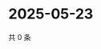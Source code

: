 # 2025-05-23

共 0 条

<!-- BEGIN ZHIHUVIDEO -->
<!-- 最后更新时间 Fri May 23 2025 20:21:02 GMT+0800 (China Standard Time) -->

<!-- END ZHIHUVIDEO -->
